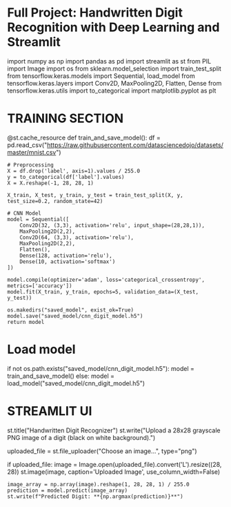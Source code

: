 # Full Project: Handwritten Digit Recognition with Deep Learning and Streamlit

import numpy as np
import pandas as pd
import streamlit as st
from PIL import Image
import os
from sklearn.model_selection import train_test_split
from tensorflow.keras.models import Sequential, load_model
from tensorflow.keras.layers import Conv2D, MaxPooling2D, Flatten, Dense
from tensorflow.keras.utils import to_categorical
import matplotlib.pyplot as plt

# TRAINING SECTION
@st.cache_resource
def train_and_save_model():
    df = pd.read_csv("https://raw.githubusercontent.com/datasciencedojo/datasets/master/mnist.csv")
    
    # Preprocessing
    X = df.drop('label', axis=1).values / 255.0
    y = to_categorical(df['label'].values)
    X = X.reshape(-1, 28, 28, 1)
    
    X_train, X_test, y_train, y_test = train_test_split(X, y, test_size=0.2, random_state=42)

    # CNN Model
    model = Sequential([
        Conv2D(32, (3,3), activation='relu', input_shape=(28,28,1)),
        MaxPooling2D(2,2),
        Conv2D(64, (3,3), activation='relu'),
        MaxPooling2D(2,2),
        Flatten(),
        Dense(128, activation='relu'),
        Dense(10, activation='softmax')
    ])
    
    model.compile(optimizer='adam', loss='categorical_crossentropy', metrics=['accuracy'])
    model.fit(X_train, y_train, epochs=5, validation_data=(X_test, y_test))

    os.makedirs("saved_model", exist_ok=True)
    model.save("saved_model/cnn_digit_model.h5")
    return model

# Load model
if not os.path.exists("saved_model/cnn_digit_model.h5"):
    model = train_and_save_model()
else:
    model = load_model("saved_model/cnn_digit_model.h5")

# STREAMLIT UI
st.title("Handwritten Digit Recognizer")
st.write("Upload a 28x28 grayscale PNG image of a digit (black on white background).")

uploaded_file = st.file_uploader("Choose an image...", type="png")

if uploaded_file:
    image = Image.open(uploaded_file).convert('L').resize((28, 28))
    st.image(image, caption='Uploaded Image', use_column_width=False)

    image_array = np.array(image).reshape(1, 28, 28, 1) / 255.0
    prediction = model.predict(image_array)
    st.write(f"Predicted Digit: **{np.argmax(prediction)}**")
